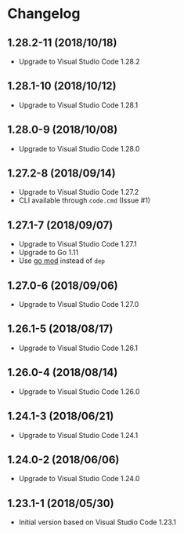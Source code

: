 # Changelog

## 1.28.2-11 (2018/10/18)

* Upgrade to Visual Studio Code 1.28.2

## 1.28.1-10 (2018/10/12)

* Upgrade to Visual Studio Code 1.28.1

## 1.28.0-9 (2018/10/08)

* Upgrade to Visual Studio Code 1.28.0

## 1.27.2-8 (2018/09/14)

* Upgrade to Visual Studio Code 1.27.2
* CLI available through `code.cmd` (Issue #1)

## 1.27.1-7 (2018/09/07)

* Upgrade to Visual Studio Code 1.27.1
* Upgrade to Go 1.11
* Use [go mod](https://golang.org/cmd/go/#hdr-Module_maintenance) instead of `dep`

## 1.27.0-6 (2018/09/06)

* Upgrade to Visual Studio Code 1.27.0

## 1.26.1-5 (2018/08/17)

* Upgrade to Visual Studio Code 1.26.1

## 1.26.0-4 (2018/08/14)

* Upgrade to Visual Studio Code 1.26.0

## 1.24.1-3 (2018/06/21)

* Upgrade to Visual Studio Code 1.24.1

## 1.24.0-2 (2018/06/06)

* Upgrade to Visual Studio Code 1.24.0

## 1.23.1-1 (2018/05/30)

* Initial version based on Visual Studio Code 1.23.1

